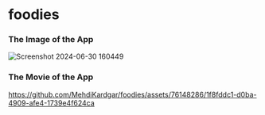 # foodies

### The Image of the App
![Screenshot 2024-06-30 160449](https://github.com/MehdiKardgar/foodies/assets/76148286/c5130a67-3e83-4053-887a-bc5aa1a741ba)


### The Movie of the App
https://github.com/MehdiKardgar/foodies/assets/76148286/1f8fddc1-d0ba-4909-afe4-1739e4f624ca








<!-- npm run dev -->
